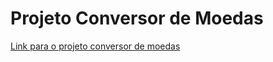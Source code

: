 # Projeto Conversor de Moedas 
[Link para o projeto conversor de moedas](https://moviessjk.pythonanywhere.com)
